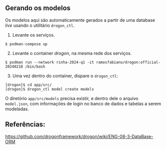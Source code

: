 ## Gerando os modelos

Os modelos aqui são automaticamente gerados a partir de uma database *live* usando o utilitário `drogon_ctl`.

1. Levante os serviços.
   
```
$ podman-compose up
```

2. Levante o container *drogon*, na mesma rede dos serviços.

```
$ podman run --network rinha-2024-q1 -it ramosfabiano/drogon:official-20240218 /bin/bash
```

3. Uma vez dentro do container, dispare o `drogon_ctl`:

 ```
[drogon]$ cd app/src/
[drogon]$ drogon_ctl model create models
```

O diretório `app/src/models` precisa existir, e dentro dele o arquivo `model.json`, com informações de login no banco de dados e tabelas a serem modeladas.


## Referências:

https://github.com/drogonframework/drogon/wiki/ENG-08-3-DataBase-ORM
